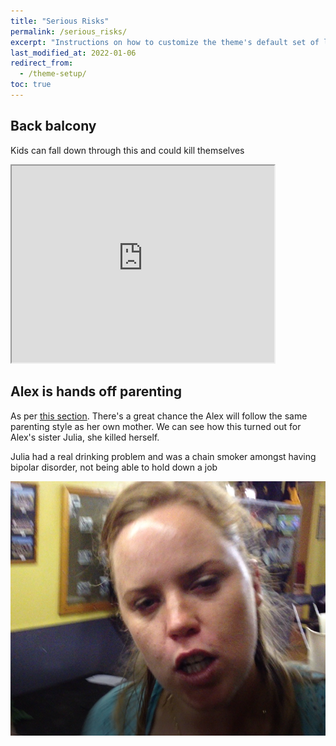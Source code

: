 ```yaml
---
title: "Serious Risks"
permalink: /serious_risks/
excerpt: "Instructions on how to customize the theme's default set of layouts, includes, and stylesheets when using the Ruby Gem version."
last_modified_at: 2022-01-06
redirect_from:
  - /theme-setup/
toc: true
---
```




## Back balcony

Kids can fall down through this and could kill themselves

<iframe width="420" height="315"
    src="https://www.youtube.com/embed/Pb2Wtx18Zj8?playlist=Pb2Wtx18Zj8&loop=1&start=81&end=89&Version=3&autoplay=1&mute=1&showinfo=1&rel=0">
</iframe>

## Alex is hands off parenting

As per [this section](/marcseparation/alex_parenting/#alex-is-never-around). There's a great chance the Alex will follow the same parenting style as her own mother. We can see how this turned out for Alex's sister Julia, she killed herself.

Julia had a real drinking problem and was a chain smoker amongst having bipolar disorder, not being able to hold down a job

![](../blobs/reportjulia/julia_drunk1.png)